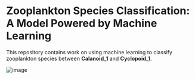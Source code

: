 # Zooplankton Species Classification: A Model Powered by Machine Learning

This repository contains work on using machine learning to classify zooplankton species between **Calanoid_1** and **Cyclopoid_1**. 

![image](https://github.com/user-attachments/assets/8e032961-ef9c-42f2-9fa7-e24fb12b500f)




